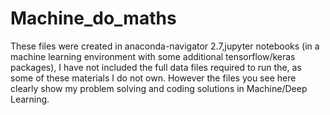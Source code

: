 # Machine_do_maths
These files were created in anaconda-navigator 2.7,jupyter notebooks (in a machine learning environment with some additional tensorflow/keras packages), I have not included the full data files required to run the, as some of these materials I do not own. However the files you see here clearly show my problem solving and coding solutions in Machine/Deep Learning.
